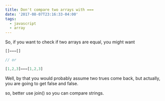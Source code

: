 ```yaml
---
title: Don't compare two arrays with ===
date: '2017-08-07T23:16:33-04:00'
tags:
  - javascript
  - array
---
```

So, if you want to check if two arrays are equal, you might want 
```js
[]===[]

// or

[1,2,3]===[1,2,3]
```

Well, by that you would probably assume two trues come back, but actually, you are going to get false and false.

so, better use join() so you can compare strings.


